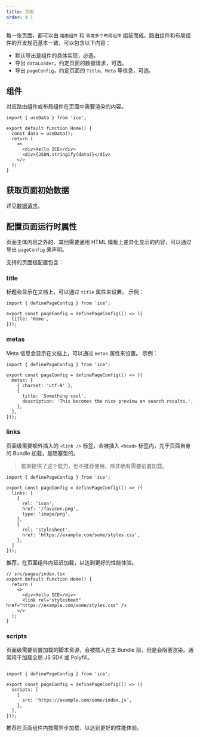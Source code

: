 ```yaml
---
title: 页面
order: 4.1
---
```


每一张页面，都可以由 `路由组件` 和 `零或多个布局组件` 组装而成。路由组件和布局组件的开发规范基本一致，可以包含以下内容：

- 默认导出是组件的具体实现，必选。
- 导出 `dataLoader`，约定页面的数据请求，可选。
- 导出 `pageConfig`，约定页面的 `Title`、`Meta` 等信息，可选。

## 组件

对应路由组件或布局组件在页面中需要渲染的内容。

```tsx title="src/pages/index.tsx"
import { useData } from 'ice';

export default function Home() {
  const data = useData();
  return (
    <>
      <div>Hello ICE</div>
      <div>{JSON.stringify(data)}</div>
    </>
  );
}
```

## 获取页面初始数据

详见[数据请求](./request.md)。

## 配置页面运行时属性

页面主体内容之外的、其他需要通用 HTML 模板上差异化显示的内容，可以通过导出 `pageConfig` 来声明。

支持的页面级配置包含：

### title

标题会显示在文档上，可以通过 `title` 属性来设置。 示例：

```tsx
import { definePageConfig } from 'ice';

export const pageConfig = definePageConfig(() => ({
  title: 'Home',
}));
```

### metas

Meta 信息会显示在文档上，可以通过 `metas` 属性来设置。 示例：

```tsx
import { definePageConfig } from 'ice';

export const pageConfig = definePageConfig(() => ({
  metas: [
    { charset: 'utf-8' },
    {
      title: 'Something cool',
      description: 'This becomes the nice preview on search results.',
    },
  ],
}));
```

### links

页面级需要额外插入的 `<link />` 标签，会被插入 `<head>` 标签内，先于页面自身的 Bundle 加载，是阻塞型的。

> 框架提供了这个能力，但不推荐使用，除非确有需要前置加载。

```tsx
import { definePageConfig } from 'ice';

export const pageConfig = definePageConfig(() => ({
  links: [
    {
      rel: 'icon',
      href: '/favicon.png',
      type: 'image/png',
    },
    {
      rel: 'stylesheet',
      href: 'https://example.com/some/styles.css',
    },
  ]
}));
```

推荐，在页面组件内延迟加载，以达到更好的性能体验。

```tsx
// src/pages/index.tsx
export default function Home() {
  return (
    <>
      <div>Hello ICE</div>
      <link rel="stylesheet" href="https://example.com/some/styles.css" />
    </>
  );
}
```

### scripts

页面级需要前置加载的脚本资源，会被插入在主 Bundle 前，但是会阻塞渲染。通常用于加载全局 JS SDK 或 Polyfill。

```tsx

import { definePageConfig } from 'ice';

export const pageConfig = definePageConfig(() => ({
  scripts: [
    {
      src: 'https://example.com/some/index.js',
    },
  ],
}));
```

推荐在页面组件内按需异步加载，以达到更好的性能体验。
